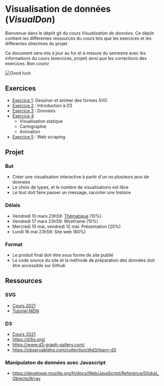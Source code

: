 # Visualisation de données (*VisualDon*)

Bienvenue dans le dépôt git du cours *Visualisation de données*. Ce dépôt contient les différentes ressources du cours tels que les exercices et les différentes directives du projet. 

Ce document sera mis à jour au fur et à mesure du semestre avec les informations du cours (exercices, projet) ainsi que les corrections des exercices. Bon cours!


![Good luck](https://media.giphy.com/media/j1Xyt3DHfJcmk/giphy.gif)


## Exercices
* [Exercice 1](https://github.com/romanoe/visualdon-exercices/tree/main/01-SVG): Dessiner et animer des formes SVG
* [Exercice 2](https://github.com/romanoe/visualdon-exercices/tree/main/02-intro-d3) : Introduction à D3 
* [Exercice 3](https://github.com/romanoe/visualdon-exercices/tree/main/03-d3-data) : Données 
* [Exercice 4](https://github.com/romanoe/visualdon-exercices/tree/main/04-gapminder) 
     * Visualisation statique 
     * Cartographie  
     * Animation 
* [Exercice 5](https://github.com/romanoe/visualdon-exercices/tree/main/05-web-scraping) : Web scraping 

## Projet
### But
* Créer une visualisation interactive à partir d'un ou plusieurs jeux de données
* Le choix de types, et le nombre de visualisations est libre
* Le tout doit faire passer un message, raconter une histoire 

### Délais
* Vendredi 10 mars 23h59: [Thématique](https://github.com/romanoe/visualdon-exercices/tree/main/projet) (10%)
* Vendredi 17 mars 23h59: Wireframe (10%)
* Mercredi 10 mai, vendredi 12 mai: Présentation (20%)
* Lundi 16 mai 23h59: Site web (60%)


### Format

* Le produit final doit être sous forme de site publié
* Le code source du site et la méthode de préparation des données doit être accessible sur Github


## Ressources
### SVG
* [Cours 2021](https://observablehq.com/@idris-maps/svg)
* [Tutoriel MDN](https://developer.mozilla.org/en-US/docs/Web/SVG/Tutorial)

### D3
* [Cours 2021](https://observablehq.com/@idris-maps/introduction-a-d3)
* https://d3js.org/
* https://www.d3-graph-gallery.com/
* https://observablehq.com/collection/@d3/learn-d3

### Manipulaton de données avec Javascript
* https://developer.mozilla.org/fr/docs/Web/JavaScript/Reference/Global_Objects/Array



